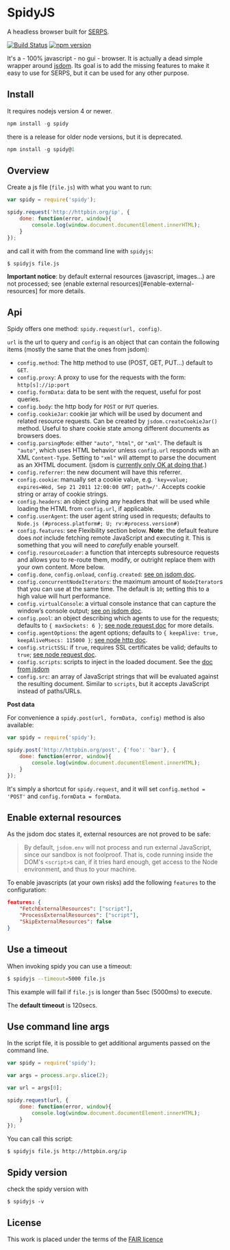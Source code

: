 SpidyJS
=======

A headless browser built for [SERPS](https://serp-spider.github.io/).

[![Build Status](https://travis-ci.org/serp-spider/spidyjs.svg?branch=master)](https://travis-ci.org/serp-spider/spidyjs)
[![npm version](https://badge.fury.io/js/spidy.svg)](https://badge.fury.io/js/spidy)

It's a - 100% javascript - no gui - browser. 
It is actually a dead simple wrapper around [jsdom](https://github.com/tmpvar/jsdom).
Its goal is to add the missing features to make it easy to use for SERPS, but it can be used for any other purpose. 

Install
-------

It requires nodejs version 4 or newer.

```js
npm install -g spidy
```

there is a release for older node versions, but it is deprecated.

```js
npm install -g spidy@1
```

Overview
--------

Create a js file (``file.js``) with what you want to run:

```js
var spidy = require('spidy');

spidy.request('http://httpbin.org/ip', {
    done: function(error, window){
        console.log(window.document.documentElement.innerHTML);
    }
});
```

and call it with from the command line with ``spidyjs``: 

``$ spidyjs file.js``

**Important notice**: by default external resources (javascript, images...) are not processed; 
see (enable external resources)[#enable-external-resources] for more details.

Api
---

Spidy offers one method: ``spidy.request(url, config)``.

``url`` is the url to query and ``config`` is an object that can contain 
the following items (mostly the same that the ones from jsdom):

- `config.method`: The http method to use (POST, GET, PUT...) default to ``GET``.
- `config.proxy`: A proxy to use for the requests with the form: ``http[s]://ip:port``
- `config.formData`: data to be sent with the request, useful for post queries.
- `config.body`: the http body for ``POST`` or ``PUT`` queries.
- `config.cookieJar`: cookie jar which will be used by document and related resource requests. Can be created by `jsdom.createCookieJar()` method. Useful to share cookie state among different documents as browsers does.
- `config.parsingMode`: either `"auto"`, `"html"`, or `"xml"`. The default is `"auto"`, 
which uses HTML behavior unless `config.url` responds with an XML `Content-Type`. 
Setting to `"xml"` will attempt to parse the document as an XHTML document. (jsdom is [currently only OK at doing that](https://github.com/tmpvar/jsdom/issues/885).)
- `config.referrer`: the new document will have this referrer.
- `config.cookie`: manually set a cookie value, e.g. `'key=value; expires=Wed, Sep 21 2011 12:00:00 GMT; path=/'`. Accepts cookie string or array of cookie strings.
- `config.headers`: an object giving any headers that will be used while loading the HTML from `config.url`, if applicable.
- `config.userAgent`: the user agent string used in requests; defaults to `Node.js (#process.platform#; U; rv:#process.version#)`
- `config.features`: see Flexibility section below. **Note**: the default feature does _not_ include fetching remote JavaScript and executing it. This is something that you will need to _carefully_ enable yourself.
- `config.resourceLoader`: a function that intercepts subresource requests and allows you to re-route them, modify, or outright replace them with your own content. More below.
- `config.done`, `config.onload`, `config.created`: 
[see on jsdom doc](https://github.com/tmpvar/jsdom#initialization-lifecycle).
- `config.concurrentNodeIterators`: the maximum amount of `NodeIterator`s that you can use at the same time. The default is `10`; setting this to a high value will hurt performance.
- `config.virtualConsole`: a virtual console instance that can capture the window’s console output; 
[see on jsdom doc](https://github.com/tmpvar/jsdom#capturing-console-output).
- `config.pool`: an object describing which agents to use for the requests; defaults to `{ maxSockets: 6 }`; 
[see node request doc](https://github.com/request/request#requestoptions-callback) for more details.
- `config.agentOptions`: the agent options; defaults to `{ keepAlive: true, keepAliveMsecs: 115000 }`;
[see node http doc](https://nodejs.org/api/http.html).
- `config.strictSSL`: if `true`, requires SSL certificates be valid; defaults to `true`;
[see node request doc](https://github.com/request/request#requestoptions-callback).
- `config.scripts`: scripts to inject in the loaded document. See the [doc from jsdom](https://github.com/tmpvar/jsdom#easymode-jsdomenv)
- `config.src`: an array of JavaScript strings that will be evaluated against the resulting document. Similar to `scripts`, but it accepts JavaScript instead of paths/URLs.


**Post data**

For convenience a ``spidy.post(url, formData, config)`` method is also available:

```js
var spidy = require('spidy');

spidy.post('http://httpbin.org/post', {'foo': 'bar'}, {
    done: function(error, window){
        console.log(window.document.documentElement.innerHTML);
    }
});
``` 
It's simply a shortcut for ``spidy.request``, and it will set ``config.method = 'POST'`` and ``config.formData = formData``.



Enable external resources
-------------------------

As the jsdom doc states it, external resources are not proved to be safe:

> By default, `jsdom.env` will not process and run external JavaScript, 
> since our sandbox is not foolproof. That is, code running inside the DOM's `<script>`s can, 
> if it tries hard enough, get access to the Node environment, and thus to your machine. 

To enable javascripts (at your own risks) add the following ``features`` to the configuration:

```json
features: {
    "FetchExternalResources": ["script"],
    "ProcessExternalResources": ["script"],
    "SkipExternalResources": false
}
```

Use a timeout
-------------

When invoking spidy you can use a timeout:

```sh
$ spidyjs --timeout=5000 file.js
```

This example will fail if ``file.js`` is longer than 5sec (5000ms) to execute.

The **default timeout** is 120secs.

Use command line args
---------------------

In the script file, it is possible to get additional arguments passed on the command line.

```js
var spidy = require('spidy');

var args = process.argv.slice(2);

var url = args[0];

spidy.request(url, {
    done: function(error, window){
        console.log(window.document.documentElement.innerHTML);
    }
});
```

You can call this script:

``$ spidyjs file.js http://httpbin.org/ip``


Spidy version
-------------

check the spidy version with 

``$ spidyjs -v``


License
-------

This work is placed under the terms of the [FAIR licence](https://opensource.org/licenses/Fair)